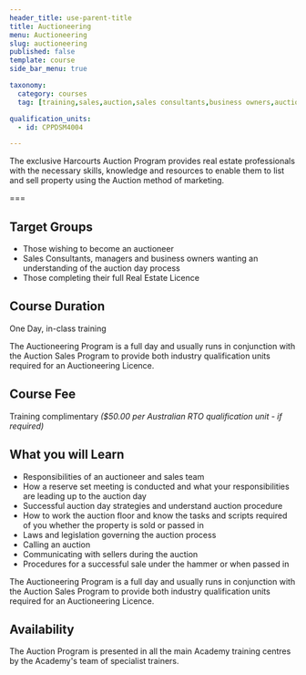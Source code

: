 ```yaml
---
header_title: use-parent-title
title: Auctioneering
menu: Auctioneering
slug: auctioneering
published: false
template: course
side_bar_menu: true

taxonomy:
  category: courses
  tag: [training,sales,auction,sales consultants,business owners,auctioneer,managers]

qualification_units:
  - id: CPPDSM4004

---
```


The exclusive Harcourts Auction Program provides real estate professionals with the necessary skills, knowledge and resources to enable them to list and sell property using the Auction method of marketing.

===

## Target Groups
-	Those wishing to become an auctioneer
-	Sales Consultants, managers and business owners wanting an understanding of the auction day process
-	Those completing their full Real Estate Licence

## Course Duration
One Day, in-class training

The Auctioneering Program is a full day and usually runs in conjunction with the Auction Sales Program to provide both industry qualification units required for an Auctioneering Licence.

## Course Fee
Training complimentary *($50.00 per Australian RTO qualification unit - if required)*

## What you will Learn
-	Responsibilities of an auctioneer and sales team
-	How a reserve set meeting is conducted and what your responsibilities are leading up to the auction day
-	Successful auction day strategies and understand auction procedure
-	How to work the auction floor and know the tasks and scripts required of you whether the property is sold or passed in
-	Laws and legislation governing the auction process
-	Calling an auction
-	Communicating with sellers during the auction
-	Procedures for a successful sale under the hammer or when passed in

The Auctioneering Program is a full day and usually runs in conjunction with the Auction Sales Program to provide both industry qualification units required for an Auctioneering Licence.

## Availability
The Auction Program is presented in all the main Academy training centres by the Academy's team of specialist trainers.
